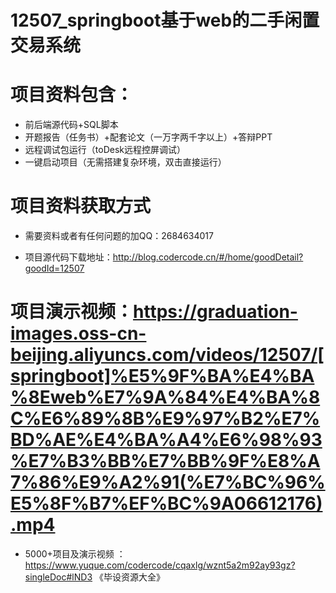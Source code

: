#   12507_springboot基于web的二手闲置交易系统

#   项目资料包含：
*    前后端源代码+SQL脚本
*    开题报告（任务书）+配套论文（一万字两千字以上）+答辩PPT
*   远程调试包运行（toDesk远程控屏调试）
*   一键启动项目（无需搭建复杂环境，双击直接运行）


#   项目资料获取方式
*   需要资料或者有任何问题的加QQ：2684634017

*   项目源代码下载地址：http://blog.codercode.cn/#/home/goodDetail?goodId=12507

#  项目演示视频：https://graduation-images.oss-cn-beijing.aliyuncs.com/videos/12507/[springboot]%E5%9F%BA%E4%BA%8Eweb%E7%9A%84%E4%BA%8C%E6%89%8B%E9%97%B2%E7%BD%AE%E4%BA%A4%E6%98%93%E7%B3%BB%E7%BB%9F%E8%A7%86%E9%A2%91(%E7%BC%96%E5%8F%B7%EF%BC%9A06612176).mp4

*  5000+项目及演示视频 ：https://www.yuque.com/codercode/cqaxlg/wznt5a2m92ay93gz?singleDoc#lND3 《毕设资源大全》
